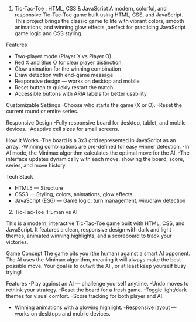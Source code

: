 1.  Tic-Tac-Toe : HTML, CSS & JavaScript
A modern, colorful, and responsive Tic-Tac-Toe game built using HTML, CSS, and JavaScript.
This project brings the classic game to life with vibrant colors, smooth animations, and winning glow effects ,perfect for practicing JavaScript game logic and CSS styling.


Features
- Two-player mode (Player X vs Player O)
- Red X and Blue O for clear player distinction
- Glow animation for the winning combination
- Draw detection with end-game message
- Responsive design — works on desktop and mobile
- Reset button to quickly restart the match
- Accessible buttons with ARIA labels for better usability



Customizable Settings
-Choose who starts the game (X or O).
-Reset the current round or entire series.



Responsive Design
-Fully responsive board for desktop, tablet, and mobile devices.
-Adaptive cell sizes for small screens.



How It Works
-The board is a 3x3 grid represented in JavaScript as an array.
-Winning combinations are pre-defined for easy winner detection.
-In AI mode, the Minimax algorithm calculates the optimal move for the AI.
-The interface updates dynamically with each move, showing the board, score, series, and move history.


Tech Stack
- HTML5 — Structure
- CSS3 — Styling, colors, animations, glow effects
- JavaScript (ES6) — Game logic, turn management, win/draw detection



2. Tic-Tac-Toe :Human vs AI

This is a modern, interactive Tic-Tac-Toe game built with HTML, CSS, and JavaScript.
It features a clean, responsive design with dark and light themes, animated winning highlights, and a scoreboard to track your victories.


Game Concept
The game pits you (the human) against a smart AI opponent. The AI uses the Minimax algorithm, meaning it will always make the best possible move. Your goal is to outwit the AI , or at least keep yourself busy trying! 



Features
-Play against an AI — challenge yourself anytime.
-Undo moves to rethink your strategy.
-Reset the board for a fresh game.
-Toggle light/dark themes for visual comfort.
-Score tracking for both player and AI.
- Winning animations with a glowing highlight.
-Responsive layout — works on desktops and mobile devices.

